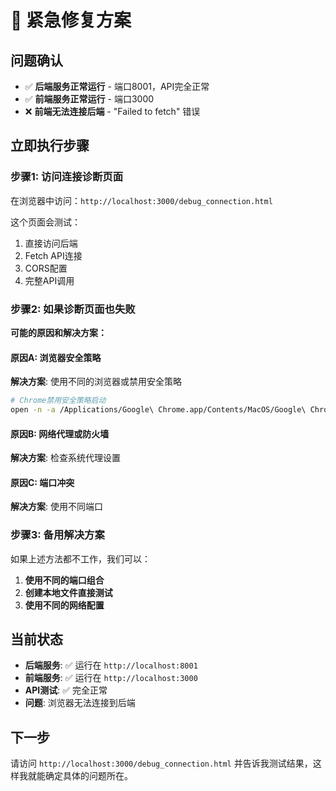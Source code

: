 # 🚨 紧急修复方案

## 问题确认
- ✅ **后端服务正常运行** - 端口8001，API完全正常
- ✅ **前端服务正常运行** - 端口3000
- ❌ **前端无法连接后端** - "Failed to fetch" 错误

## 立即执行步骤

### 步骤1: 访问连接诊断页面
在浏览器中访问：`http://localhost:3000/debug_connection.html`

这个页面会测试：
1. 直接访问后端
2. Fetch API连接
3. CORS配置
4. 完整API调用

### 步骤2: 如果诊断页面也失败

**可能的原因和解决方案：**

#### 原因A: 浏览器安全策略
**解决方案**: 使用不同的浏览器或禁用安全策略
```bash
# Chrome禁用安全策略启动
open -n -a /Applications/Google\ Chrome.app/Contents/MacOS/Google\ Chrome --args --user-data-dir="/tmp/chrome_dev_test" --disable-web-security
```

#### 原因B: 网络代理或防火墙
**解决方案**: 检查系统代理设置

#### 原因C: 端口冲突
**解决方案**: 使用不同端口

### 步骤3: 备用解决方案

如果上述方法都不工作，我们可以：

1. **使用不同的端口组合**
2. **创建本地文件直接测试**
3. **使用不同的网络配置**

## 当前状态
- **后端服务**: ✅ 运行在 `http://localhost:8001`
- **前端服务**: ✅ 运行在 `http://localhost:3000`
- **API测试**: ✅ 完全正常
- **问题**: 浏览器无法连接到后端

## 下一步
请访问 `http://localhost:3000/debug_connection.html` 并告诉我测试结果，这样我就能确定具体的问题所在。

